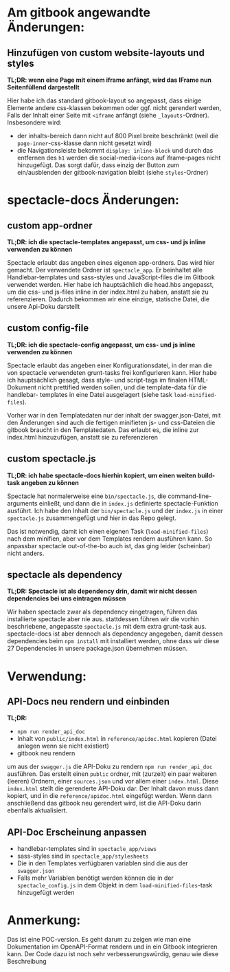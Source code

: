 # Am gitbook angewandte Änderungen:
## Hinzufügen von custom website-layouts und styles

**TL;DR: wenn eine Page mit einem iframe anfängt, wird das IFrame nun Seitenfüllend dargestellt**

Hier habe ich das standard gitbook-layout so angepasst, dass einige Elemente andere css-klassen bekommen oder ggf. nicht gerendert werden,
Falls der Inhalt einer Seite mit `<iframe` anfängt (siehe `_layouts`-Ordner). Insbesondere wird:
- der inhalts-bereich dann nicht auf 800 Pixel breite beschränkt (weil die `page-inner`-css-klasse dann nicht gesetzt wird)
- die Navigationsleiste bekommt `display: inline-block` und durch das entfernen des `h1` werden die social-media-icons auf iframe-pages nicht hinzugefügt.
  Das sorgt dafür, dass einzig der Button zum ein/ausblenden der gitbook-navigation bleibt (siehe `styles`-Ordner)


# spectacle-docs Änderungen:
## custom app-ordner

**TL;DR: ich die spectacle-templates angepasst, um css- und js inline verwenden zu können**

Spectacle erlaubt das angeben eines eigenen app-ordners. Das wird hier gemacht. Der
verwendete Ordner ist `spectacle_app`. Er beinhaltet alle Handlebar-templates und sass-styles 
und JavaScript-files die im Gitbook verwendet werden. Hier habe ich hauptsächlich die head.hbs
angepasst, um die css- und js-files inline in der index.html zu haben, anstatt sie zu referenzieren. Dadurch bekommen wir eine einzige, statische Datei, die unsere Api-Doku darstellt

## custom config-file

**TL;DR: ich die spectacle-config angepasst, um css- und js inline verwenden zu können**

Spectacle erlaubt das angeben einer Konfigurationsdatei, in der man die von spectacle verwendeten
grunt-tasks frei konfigurieren kann. Hier habe ich hauptsächlich gesagt, dass style- und script-tags
im finalen HTML-Dokument nicht prettified werden sollen, und die template-data für die handlebar-
templates in eine Datei ausgelagert (siehe task `load-minified-files`).

Vorher war in den Templatedaten nur der inhalt der swagger.json-Datei, mit den Änderungen sind auch
die fertigen minifieten js- und css-Dateien die gitbook braucht in den Templatedaten. Das erlaubt es,
die inline zur index.html hinzuzufügen, anstatt sie zu referenzieren

## custom spectacle.js

**TL;DR: ich habe spectacle-docs hierhin kopiert, um einen weiten build-task angeben zu können**

Spectacle hat normalerweise eine `bin/spectacle.js`, die command-line-arguments einließt, und dann
die in `index.js` definierte spectacle-Funktion ausführt. Ich habe den Inhalt der `bin/spectacle.js`
und der `index.js` in einer `spectacle.js` zusammengefügt und hier in das Repo gelegt.

Das ist notwendig, damit ich einen eigenen Task (`load-minified-files`) nach dem minifien, aber vor
dem Templates rendern ausführen kann. So anpassbar spectacle out-of-the-bo auch ist, das ging leider
(scheinbar) nicht anders.

## spectacle als dependency

**TL;DR: Spectacle ist als dependency drin, damit wir nicht dessen dependencies bei uns eintragen müssen**

Wir haben spectacle zwar als dependency eingetragen, führen das installierte spectacle aber nie aus.
stattdessen führen wir die vorhin beschriebene, angepasste `spectacle.js` mit dem extra grunt-task aus.
spectacle-docs ist aber dennoch als dependency angegeben, damit dessen dependencies beim `npm install`
mit installiert werden, ohne dass wir diese 27 Dependencies in unsere package.json übernehmen müssen.

# Verwendung:

## API-Docs neu rendern und einbinden

**TL;DR:**
- `npm run render_api_doc`
- Inhalt von `public/index.html` in `reference/apidoc.html` kopieren (Datei anlegen wenn sie nicht existiert)
- gitbook neu rendern

um aus der `swagger.js` die API-Doku zu rendern `npm run render_api_doc` ausführen. Das erstellt
einen `public` ordner, mit (zurzeit) ein paar weiteren (leeren) Ordnern, einer `sources.json` und
vor allem einer `index.html`. Diese `index.html` stellt die gerenderte API-Doku dar.
Der Inhalt davon muss dann kopiert, und in die `reference/apidoc.html` eingefügt werden. Wenn dann
anschließend das gitbook neu gerendert wird, ist die API-Doku darin ebenfalls aktualisiert.

## API-Doc Erscheinung anpassen

- handlebar-templates sind in `spectacle_app/views`
- sass-styles sind in `spectacle_app/stylesheets`
- Die in den Templates verfügbaren variablen sind die aus der `swagger.json`
- Falls mehr Variablen benötigt werden können die in der `spectacle_config.js` in dem Objekt in
  dem `load-minified-files`-task hinzugefügt werden

# Anmerkung:
Das ist eine POC-version. Es geht darum zu zeigen wie man eine Dokumentation im OpenAPI-Format rendern
und in ein Gitbook integrieren kann. Der Code dazu ist noch sehr verbesserungswürdig, genau wie diese Beschreibung
